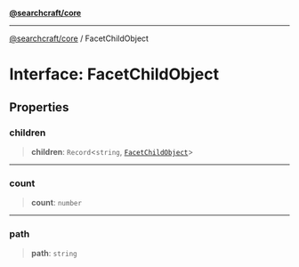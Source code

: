 [**@searchcraft/core**](/reference/sdk/core/README.md)

***

[@searchcraft/core](/reference/sdk/core/globals.md) / FacetChildObject

# Interface: FacetChildObject

## Properties

### children

> **children**: `Record`\<`string`, [`FacetChildObject`](/reference/sdk/core/interfaces/FacetChildObject.md)\>

***

### count

> **count**: `number`

***

### path

> **path**: `string`
